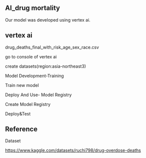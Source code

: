 ## AI_drug mortality

Our model was developed using vertex ai.

## vertex ai

drug_deaths_final_with_risk_age_sex_race.csv


go to console of vertex ai

create datasets(region:asia-northeast3)

Model Development-Training

Train new model

Deploy And Use- Model Registry

Create Model Registry

Deploy&Test

## Reference

Dataset

https://www.kaggle.com/datasets/ruchi798/drug-overdose-deaths
